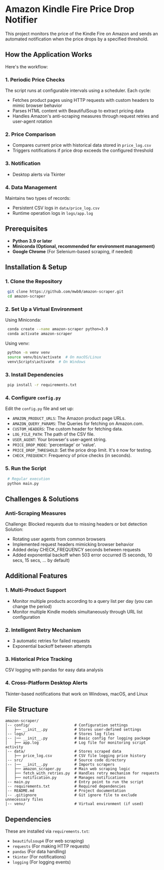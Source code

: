 # Amazon Kindle Fire Price Drop Notifier

This project monitors the price of the Kindle Fire on Amazon and sends an automated notification when the price drops by a specified threshold.

## How the Application Works

Here's the workflow:

### 1. Periodic Price Checks
The script runs at configurable intervals using a scheduler. Each cycle:

- Fetches product pages using HTTP requests with custom headers to mimic browser behavior
- Parses HTML content with BeautifulSoup to extract pricing data
- Handles Amazon's anti-scraping measures through request retries and user-agent rotation

### 2. Price Comparison
- Compares current price with historical data stored in ```price_log.csv```
- Triggers notifications if price drop exceeds the configured threshold

### 3. Notification
- Desktop alerts via Tkinter

### 4. Data Management
Maintains two types of records:
- Persistent CSV logs in ```data/price_log.csv```
- Runtime operation logs in ```logs/app.log```


## Prerequisites
- **Python 3.9 or later**
- **Miniconda (Optional, recommended for environment management)**
- **Google Chrome** (For Selenium-based scraping, if needed)

## Installation & Setup

### 1. Clone the Repository
```sh
 git clone https://github.com/mwb0/amazon-scraper.git
 cd amazon-scraper
```

### 2. Set Up a Virtual Environment
Using Miniconda:
```sh
 conda create --name amazon-scraper python=3.9
 conda activate amazon-scraper
```
Using venv:
```sh
 python -m venv venv
 source venv/bin/activate  # On macOS/Linux
 venv\Scripts\activate  # On Windows
```

### 3. Install Dependencies
```sh
 pip install -r requirements.txt
```

### 4. Configure `config.py`
Edit the `config.py` file and set up:
- `AMAZON_PRODUCT_URLS`: The Amazon product page URLs.
- `AMAZON_QUERY_PARAMS`: The Queries for fetching on Amazon.com.
- `CUSTOM_HEADERS`: The custom header for fetching data.
- `LOG_FILE_PATH`: The path of the CSV file.
- `USER_AGENT`: Your browser's user-agent string.
- `PRICE_DROP_MODE`: 'percentage' or 'value'.
- `PRICE_DROP_THRESHOLD`: Set the price drop limit. It's `0` now for testing.
- `CHECK_FREQUENCY`: Frequency of price checks (in seconds).

### 5. Run the Script
```sh
 # Regular execution
 python main.py
```

## Challenges & Solutions

### Anti-Scraping Measures
Challenge: Blocked requests due to missing headers or bot detection
Solution:
 - Rotating user agents from common browsers
 - Implemented request headers mimicking browser behavior
 - Added delay CHECK_FREQUENCY seconds between requests
 - Added exponential backoff when 503 error occurred (5 seconds, 10 secs, 15 secs, ... by default)

## Additional Features
### 1. Multi-Product Support
 - Monitor multiple products according to a query list per day (you can change the period)
 - Monitor multiple Kindle models simultaneously through URL list configuration
### 2. Intelligent Retry Mechanism
 - 3 automatic retries for failed requests
 - Exponential backoff between attempts
### 3. Historical Price Tracking
CSV logging with pandas for easy data analysis
### 4. Cross-Platform Desktop Alerts
Tkinter-based notifications that work on Windows, macOS, and Linux

## File Structure
```
amazon-scraper/
│-- config/                    # Configuration settings
│   ├── __init__.py            # Stores user-defined settings
│-- logs/                      # Stores log files
|-- |── __init__.py            # Basic config for logging package
│   ├── app.log                # Log file for monitoring script activity
│-- data/                      # Stores scraped data
│   ├── price_log.csv          # CSV file logging price history
│-- src/                       # Source code directory
|-- |── __init__.py            # Imports scrapers
│   ├── amazon_scraper.py      # Main web scraping logic
│   ├── fetch_with_retries.py  # Handles retry mechanism for requests
│   ├── notification.py        # Manages notifications
│-- main.py                    # Entry point to run the script
│-- requirements.txt           # Required dependencies
│-- README.md                  # Project documentation
│-- .gitignore                 # Git ignore file to exclude unnecessary files
│-- venv/                      # Virtual environment (if used)
```

## Dependencies
These are installed via `requirements.txt`:
- `beautifulsoup4` (For web scraping)
- `requests` (For making HTTP requests)
- `pandas` (For data handling)
- `tkinter` (For notifications)
- `logging` (For logging events)